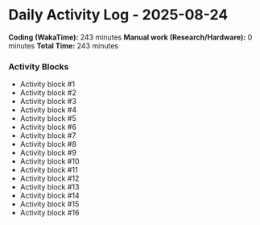 # Daily Activity Log - 2025-08-24

**Coding (WakaTime):** 243 minutes
**Manual work (Research/Hardware):** 0 minutes
**Total Time:** 243 minutes

### Activity Blocks
- Activity block #1
- Activity block #2
- Activity block #3
- Activity block #4
- Activity block #5
- Activity block #6
- Activity block #7
- Activity block #8
- Activity block #9
- Activity block #10
- Activity block #11
- Activity block #12
- Activity block #13
- Activity block #14
- Activity block #15
- Activity block #16
